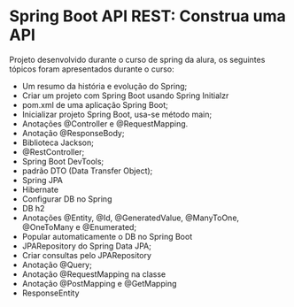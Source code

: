 # Spring Boot API REST: Construa uma API

Projeto desenvolvido durante o curso de spring da alura, os seguintes tópicos foram apresentados durante o curso:
* Um resumo da história e evolução do Spring;
* Criar um projeto com Spring Boot usando Spring Initialzr
* pom.xml de uma aplicação Spring Boot;
* Inicializar projeto Spring Boot, usa-se método main;
* Anotações @Controller e @RequestMapping.
* Anotação @ResponseBody;
* Biblioteca Jackson;
* @RestController;
* Spring Boot DevTools;
* padrão DTO (Data Transfer Object);
* Spring JPA
* Hibernate
* Configurar DB no Spring
* DB h2
* Anotações @Entity, @Id, @GeneratedValue, @ManyToOne, @OneToMany e @Enumerated;
* Popular automaticamente o DB no Spring Boot
* JPARepository do Spring Data JPA; 
* Criar consultas pelo JPARepository
* Anotação @Query;
* Anotação @RequestMapping na classe
* Anotação @PostMapping e @GetMapping
* ResponseEntity
